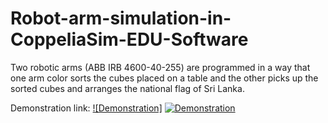 # Robot-arm-simulation-in-CoppeliaSim-EDU-Software
Two robotic arms (ABB IRB 4600-40-255) are programmed in a way that one arm color sorts the cubes placed on a table and the other picks up the sorted cubes and arranges the national flag of Sri Lanka. 

Demonstration link: 
[![Demonstration]](https://youtu.be/-vK-h1N06V0)
[![Demonstration](https://user-images.githubusercontent.com/78531263/210128282-e0465bd4-bd61-403e-863c-f12e0dcdd8de.png)](https://youtu.be/-vK-h1N06V0)
